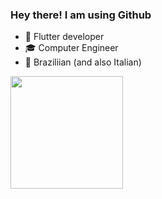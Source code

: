 ### Hey there! I am using Github

- 📱  Flutter developer
- 🎓 Computer Engineer
- 📍  Braziliian (and also Italian) 

<img height="180em" src="https://github-readme-stats.vercel.app/api?username=luizbaldo&show_icons=true&theme=dracula&include_all_commits=true&count_private=true"/>
